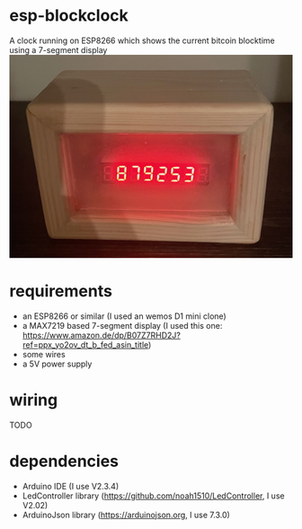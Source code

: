 # esp-blockclock
A clock running on ESP8266 which shows the current bitcoin blocktime using a 7-segment display
![](images/esp-blockclock.jpeg)

# requirements
- an ESP8266 or similar (I used an wemos D1 mini clone)
- a MAX7219 based 7-segment display (I used this one: https://www.amazon.de/dp/B07Z7RHD2J?ref=ppx_yo2ov_dt_b_fed_asin_title)
- some wires
- a 5V power supply

# wiring
TODO

# dependencies
- Arduino IDE (I use V2.3.4)
- LedController library (https://github.com/noah1510/LedController, I use V2.02)
- ArduinoJson library (https://arduinojson.org, I use 7.3.0)
